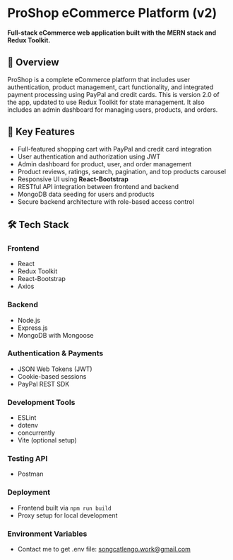 # ProShop eCommerce Platform (v2)

**Full-stack eCommerce web application built with the MERN stack and Redux Toolkit.**

## 🚀 Overview

ProShop is a complete eCommerce platform that includes user authentication, product management, cart functionality, and integrated payment processing using PayPal and credit cards. This is version 2.0 of the app, updated to use Redux Toolkit for state management. It also includes an admin dashboard for managing users, products, and orders.

## 🔑 Key Features

- Full-featured shopping cart with PayPal and credit card integration
- User authentication and authorization using JWT
- Admin dashboard for product, user, and order management
- Product reviews, ratings, search, pagination, and top products carousel
- Responsive UI using **React-Bootstrap**
- RESTful API integration between frontend and backend
- MongoDB data seeding for users and products
- Secure backend architecture with role-based access control

## 🛠 Tech Stack

### Frontend
- React
- Redux Toolkit
- React-Bootstrap
- Axios

### Backend
- Node.js
- Express.js
- MongoDB with Mongoose

### Authentication & Payments
- JSON Web Tokens (JWT)
- Cookie-based sessions
- PayPal REST SDK

### Development Tools
- ESLint
- dotenv
- concurrently
- Vite (optional setup)
### Testing API 
- Postman
### Deployment
- Frontend built via `npm run build`
- Proxy setup for local development

### Environment Variables
- Contact me to get .env file: songcatlengo.work@gmail.com

